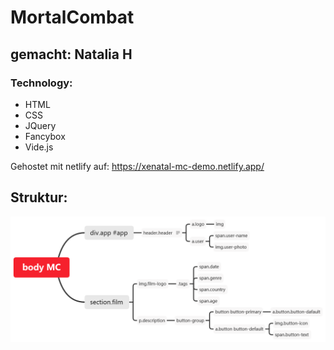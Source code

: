 # MortalCombat
## gemacht: Natalia H
### Technology:
- HTML
- CSS
- JQuery
- Fancybox
- Vide.js

Gehostet mit netlify auf: https://xenatal-mc-demo.netlify.app/

## Struktur:
![Mindmap der Struktur](/MortalCombat.png)